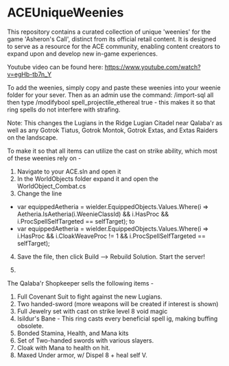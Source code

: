 # ACEUniqueWeenies
This repository contains a curated collection of unique 'weenies' for the game 'Asheron's Call', distinct from its official retail content. It is designed to serve as a resource for the ACE community, enabling content creators to expand upon and develop new in-game experiences. 

Youtube video can be found here:
https://www.youtube.com/watch?v=egHb-tb7n_Y

To add the weenies, simply copy and paste these weenies into your weenie folder for your sever. Then as an admin use the command:
/import-sql all
then type /modifybool spell_projectile_ethereal true - this makes it so that ring spells do not interfere with strafing. 

Note: This changes the Lugians in the Ridge Lugian Citadel near Qalaba'r as well as any Gotrok Tiatus, Gotrok Montok, Gotrok Extas, and Extas Raiders on the landscape. 

To make it so that all items can utilize the cast on strike ability, which most of these weenies rely on - 
1. Navigate to your ACE.sln and open it
2. In the WorldObjects folder expand it and open the WorldObject_Combat.cs
3. Change the line
  - var equippedAetheria = wielder.EquippedObjects.Values.Where(i => Aetheria.IsAetheria(i.WeenieClassId) && i.HasProc && i.ProcSpellSelfTargeted == selfTarget);
to 
  - var equippedAetheria = wielder.EquippedObjects.Values.Where(i => i.HasProc && i.CloakWeaveProc != 1 && i.ProcSpellSelfTargeted == selfTarget);

4. Save the file, then click Build --> Rebuild Solution. Start the server!

5. 

The Qalaba'r Shopkeeper sells the following items - 
1. Full Covenant Suit to fight against the new Lugians.
2. Two handed-sword (more weapons will be created if interest is shown)
3. Full Jewelry set with cast on strike level 8 void magic
4. Isildur's Bane - This ring casts every beneficial spell ig, making buffing obsolete.
5. Bonded Stamina, Health, and Mana kits
6. Set of Two-handed swords with various slayers.
7. Cloak with Mana to health on hit.
8. Maxed Under armor, w/ Dispel 8 + heal self V.
   

